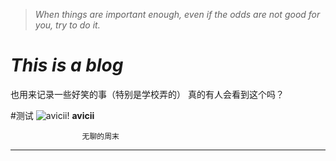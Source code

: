 > *When things are important enough, even if the odds are not good for you, try to do it.*

# *This is a blog*
也用来记录一些好笑的事（特别是学校弄的）
真的有人会看到这个吗？

#测试
![avicii!](https://cdn.dribbble.com/users/1235878/screenshots/4534497/avicii.gif)
**avicii**

                    无聊的周末
-----
